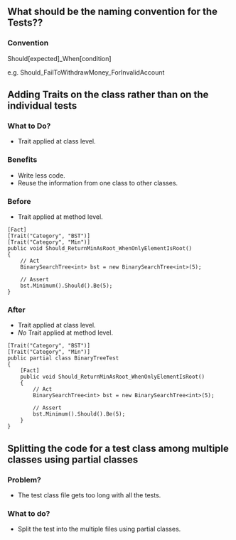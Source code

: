 ## What should be the naming convention for the Tests??

### Convention

Should[expected]_When[condition]

e.g. Should_FailToWithdrawMoney_ForInvalidAccount


## Adding Traits on the class rather than on the individual tests

### What to Do?

* Trait applied at class level.


### Benefits

* Write less code.
* Reuse the information from one class to other classes.

### Before

* Trait applied at method level.

```
[Fact]
[Trait("Category", "BST")]
[Trait("Category", "Min")]
public void Should_ReturnMinAsRoot_WhenOnlyElementIsRoot()
{
    // Act
    BinarySearchTree<int> bst = new BinarySearchTree<int>(5);

    // Assert
    bst.Minimum().Should().Be(5);
}

```

### After

* Trait applied at class level.
* *No* Trait applied at method level.

```
[Trait("Category", "BST")]
[Trait("Category", "Min")]
public partial class BinaryTreeTest
{
    [Fact]
    public void Should_ReturnMinAsRoot_WhenOnlyElementIsRoot()
    {
        // Act
        BinarySearchTree<int> bst = new BinarySearchTree<int>(5);

        // Assert
        bst.Minimum().Should().Be(5);
    }
}

```

## Splitting the code for a test class among multiple classes using partial classes

### Problem?
* The test class file gets too long with all the tests.

### What to do?
* Split the test into the multiple files using partial classes. 


